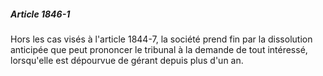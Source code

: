 ##### Article 1846-1

Hors les cas visés à l'article 1844-7, la société prend fin par la dissolution anticipée que peut prononcer le tribunal à la demande de tout intéressé, lorsqu'elle est dépourvue de gérant depuis plus d'un an.

